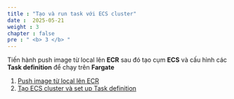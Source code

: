 ```yaml
---
title : "Tạo và run task với ECS cluster"
date :  2025-05-21 
weight : 3
chapter : false
pre : " <b> 3 </b> "
---
```


Tiến hành push image từ local lên **ECR** sau đó tạo cụm **ECS** và cấu hình các **Task definition** để chạy trên **Fargate**

1. [Push image từ local lên ECR](/3-Push-image-to-ECR-and-run-ECS-cluster/3.1-Push-image-to-ECR/)
2. [Tạo ECS cluster và set up Task definition](/3-Push-image-to-ECR-and-run-ECS-cluster/3.2-Create-ECS-cluster/)